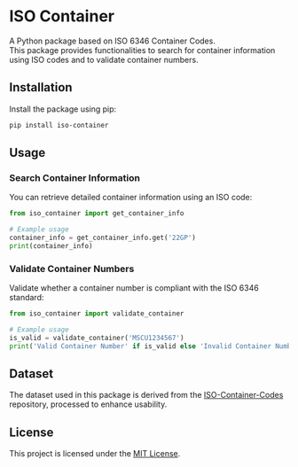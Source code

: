 # ISO Container
A Python package based on ISO 6346 Container Codes.  
This package provides functionalities to search for container information using ISO codes and to validate container numbers.

## Installation
Install the package using pip:
```bash
pip install iso-container
```

## Usage
### Search Container Information
You can retrieve detailed container information using an ISO code:
```python
from iso_container import get_container_info

# Example usage
container_info = get_container_info.get('22GP')
print(container_info)
```

### Validate Container Numbers
Validate whether a container number is compliant with the ISO 6346 standard:

```python
from iso_container import validate_container

# Example usage
is_valid = validate_container('MSCU1234567')
print('Valid Container Number' if is_valid else 'Invalid Container Number')
```

## Dataset
The dataset used in this package is derived from the [ISO-Container-Codes](https://github.com/datasets/ISO-Container-Codes) repository, processed to enhance usability.

## License
This project is licensed under the [MIT License](https://github.com/Jiseoup/container-iso/blob/main/LICENSE).
